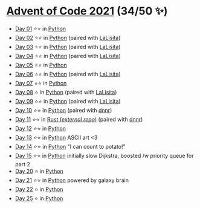 # [Advent of Code 2021](https://adventofcode.com/2021) (34/50 ✨)

- [Day 01](https://adventofcode.com/2021/day/1) ⭐⭐ in [Python](day01.py)
- [Day 02](https://adventofcode.com/2021/day/2) ⭐⭐ in [Python](day02.py) (paired with [LaLisita](https://github.com/LaLisita))
- [Day 03](https://adventofcode.com/2021/day/3) ⭐⭐ in [Python](day03.py) (paired with [LaLisita](https://github.com/LaLisita))
- [Day 04](https://adventofcode.com/2021/day/4) ⭐⭐ in [Python](day04.py) (paired with [LaLisita](https://github.com/LaLisita))
- [Day 05](https://adventofcode.com/2021/day/5) ⭐⭐ in [Python](day05.py)
- [Day 06](https://adventofcode.com/2021/day/6) ⭐⭐ in [Python](day06.py) (paired with [LaLisita](https://github.com/LaLisita))
- [Day 07](https://adventofcode.com/2021/day/7) ⭐⭐ in [Python](day07.py)
- [Day 08](https://adventofcode.com/2021/day/8) ⭐ in [Python](day08.py) (paired with [LaLisita](https://github.com/LaLisita))
- [Day 09](https://adventofcode.com/2021/day/9) ⭐⭐ in [Python](day09.py) (paired with [LaLisita](https://github.com/LaLisita))
- [Day 10](https://adventofcode.com/2021/day/10) ⭐⭐ in [Python](day10.py) (paired with [dnnr](https://github.com/dnnr))
- [Day 11](https://adventofcode.com/2021/day/11) ⭐⭐ in [Rust (*external repo*)](https://github.com/dnnr/advent-of-code-2021/blob/master/src/day11/mod.rs) (paired with [dnnr](https://github.com/dnnr))
- [Day 12](https://adventofcode.com/2021/day/12) ⭐⭐ in [Python](day12.py)
- [Day 13](https://adventofcode.com/2021/day/13) ⭐⭐ in [Python](day13.py) ASCII art <3
- [Day 14](https://adventofcode.com/2021/day/14) ⭐⭐ in [Python](day14.py) "I can count to potato!"
- [Day 15](https://adventofcode.com/2021/day/15) ⭐⭐ in [Python](day15.py) initially slow Dijkstra, boosted /w priority queue for part 2
- [Day 20](https://adventofcode.com/2021/day/20) ⭐ in [Python](day20.py)
- [Day 21](https://adventofcode.com/2021/day/21) ⭐⭐ in [Python](day21.py) powered by galaxy brain
- [Day 22](https://adventofcode.com/2021/day/22) ⭐ in [Python](day22.py)
- [Day 25](https://adventofcode.com/2021/day/25) ⭐ in [Python](day25.py)
